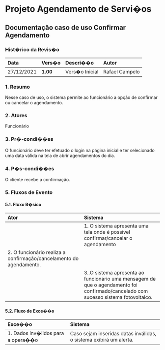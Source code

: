 # Projeto Agendamento de Servi�os

##  Documentação caso de uso Confirmar Agendamento

### Hist�rico da Revis�o 

|  Data  | Vers�o | Descri��o | Autor |
|:-------|:-------|:----------|:------|
| 27/12/2021 | **1.00** | Vers�o Inicial  | Rafael Campelo |

### 1. Resumo 

Nesse caso de uso, o sistema permite ao funcionário a opção de confirmar ou cancelar o agendamento.

### 2. Atores 

Funcionário

### 3. Pr�-condi��es

O funcionário  deve ter efetuado o login na página inicial e ter selecionado uma data válida na tela de abrir agendamentos do dia.

### 4. P�s-condi��es

O cliente recebe a confirmação.

### 5. Fluxos de Evento

#### 5.1. Fluxo B�sico

| Ator   | Sistema |
|:-------|:--------|
|| 1. O sistema apresenta uma tela onde é possível confirmar/cancelar o agendamento |
| 2. O funcionário realiza a confirmação/cancelamento do agendamento. ||
|| 3..O sistema apresenta ao funcionário uma mensagem de que o agendamento foi confirmado/cancelado com sucesso sistema fotovoltaico. |

#### 5.2. Fluxo de Exce��o

| Exce��o | Sistema |
|:--------|:--------|
| 1. Dados inv�lidos para a opera��o | Caso sejam inseridas datas inválidas, o sistema exibirá um alerta.
